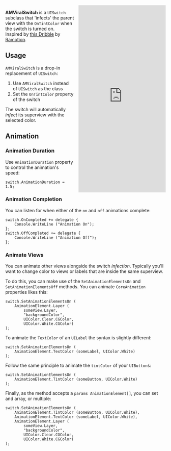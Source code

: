
<iframe src="https://appetize.io/embed/x0n5e6qwqej5jdj99vd8avumpc?device=iphone5s&scale=75&autoplay=true&orientation=portrait&deviceColor=black" 
        width="274px" height="587px" frameborder="0" scrolling="no"
        style="float:right;margin-left:1em;">&nbsp;</iframe>

**AMViralSwitch** is a `UISwitch` subclass that 'infects' the parent view with the `OnTintColor` 
when the switch is turned on.  
Inspired by [this Dribble](https://dribbble.com/shots/1749645-Contact-Sync) by 
[Ramotion](https://dribbble.com/teams/Ramotion).

## Usage
`AMViralSwitch` is a drop-in replacement of `UISwitch`:  
1. Use `AMViralSwitch` instead of `UISwitch` as the class
2. Set the `OnTintColor` property of the switch

The switch will automatically _infect_ its superview with the selected color.

## Animation

### Animation Duration
Use `AnimationDuration` property to control the animation's speed:

    switch.AnimationDuration = 1.5;


### Animation Completion
You can listen for when either of the `on` and `off` animations complete:

    switch.OnCompleted += delegate {
        Console.WriteLine ("Animation On");
    };
    switch.OffCompleted += delegate {
        Console.WriteLine ("Animation Off");
    };

### Animate Views
You can animate other views alongside the switch _infection_. Typically you'll want to change 
color to views or labels that are inside the same superview. 

To do this, you can make use of the `SetAnimationElementsOn` and `SetAnimationElementsOff`
methods. You can animate `CoreAnimation` properties likes this: 

    switch.SetAnimationElementsOn (
        AnimationElement.Layer (
            someView.Layer, 
            "backgroundColor", 
            UIColor.Clear.CGColor, 
            UIColor.White.CGColor)
    );

To animate the `TextColor` of an `UILabel` the syntax is slightly different:

    switch.SetAnimationElementsOn (
        AnimationElement.TextColor (someLabel, UIColor.White)
    );

Follow the same principle to animate the `tintColor` of your `UIButton`s:

    switch.SetAnimationElementsOn (
        AnimationElement.TintColor (someButton, UIColor.White)
    );

Finally, as the method accepts a `params AnimationElement[]`, you can set and array, or 
multiple:

    switch.SetAnimationElementsOn (
        AnimationElement.TintColor (someButton, UIColor.White),
        AnimationElement.TextColor (someLabel, UIColor.White),
        AnimationElement.Layer (
            someView.Layer, 
            "backgroundColor", 
            UIColor.Clear.CGColor, 
            UIColor.White.CGColor)
    );
